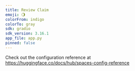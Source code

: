```yaml
---
title: Review Claim
emoji: 🌖
colorFrom: indigo
colorTo: gray
sdk: gradio
sdk_version: 3.16.1
app_file: app.py
pinned: false
---
```


Check out the configuration reference at https://huggingface.co/docs/hub/spaces-config-reference
